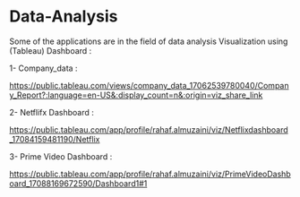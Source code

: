 # Data-Analysis
Some of the applications are in the field of data analysis
Visualization using (Tableau) Dashboard :

1- Company_data :

https://public.tableau.com/views/company_data_17062539780040/Company_Report?:language=en-US&:display_count=n&:origin=viz_share_link

2- Netflifx Dashboard :

https://public.tableau.com/app/profile/rahaf.almuzaini/viz/Netflixdashboard_17084159481190/Netflix

3- Prime Video Dashboard :

https://public.tableau.com/app/profile/rahaf.almuzaini/viz/PrimeVideoDashboard_17088169672590/Dashboard1#1
